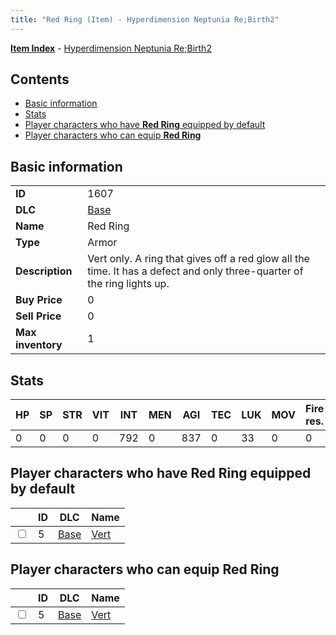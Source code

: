 ```yaml
---
title: "Red Ring (Item) - Hyperdimension Neptunia Re;Birth2"
---
```


[**Item Index**](/neptunia/rb2/item/index.html) - [Hyperdimension Neptunia Re;Birth2](/neptunia/rb2)

## Contents

- [Basic information](#basic-information)
- [Stats](#stats)
- [Player characters who have **Red Ring** equipped by default](#player-characters-who-have-red-ring-equipped-by-default)
- [Player characters who can equip **Red Ring**](#player-characters-who-can-equip-red-ring)

## Basic information

|   |   |
| -- | -- |
| **ID** | 1607 |
| **DLC** | [Base](/neptunia/rb2/dlc/0-base.html) |
| **Name** | Red Ring |
| **Type** | Armor |
| **Description** | Vert only. A ring that gives off a red glow all the time. It has a defect and only three-quarter of the ring lights up. |
| **Buy Price** | 0 |
| **Sell Price** | 0 |
| **Max inventory** | 1 |

## Stats

| HP | SP | STR | VIT | INT | MEN | AGI | TEC | LUK | MOV | Fire res. | Ice res. | Wind res. | Lightning res. |
| -- | -- | --- | --- | --- | --- | --- | --- | --- | --- | --------- | -------- | --------- | -------------- |
| 0 | 0 | 0 | 0 | 792 | 0 | 837 | 0 | 33 | 0 | 0 | 0 | 0 | 0 |

## Player characters who have **Red Ring** equipped by default

|    | ID | DLC | Name |
| -- | -- | --- | ---- |
| <input type="checkbox" id="rb2-player-0-5" class="trackbox" /> | 5 | [Base](/neptunia/rb2/dlc/0-base.html) | [Vert](/neptunia/rb2/player/0-5-vert.html) |

## Player characters who can equip **Red Ring**

|    | ID | DLC | Name |
| -- | -- | --- | ---- |
| <input type="checkbox" id="rb2-player-0-5" class="trackbox" /> | 5 | [Base](/neptunia/rb2/dlc/0-base.html) | [Vert](/neptunia/rb2/player/0-5-vert.html) |